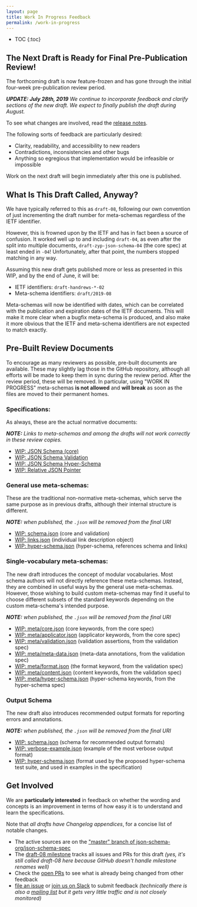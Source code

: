 ```yaml
---
layout: page
title: Work In Progress Feedback
permalink: /work-in-progress
---
```


* TOC
{:toc}

## The Next Draft is Ready for Final Pre-Publication Review!

The forthcoming draft is now feature-frozen and has gone through the initial four-week pre-publication review period.

_**UPDATE: July 28th, 2019** We continue to incorporate feedback and clarify sections of the new draft.  We expect to finally publish the draft during August._

To see what changes are involved, read the [release notes](./WIP-json-schema-release-notes.md).

The following sorts of feedback are particularly desired:

* Clarity, readability, and accessibility to new readers
* Contradictions, inconsistencies and other bugs
* Anything so egregious that implementation would be infeasible or impossible

Work on the next draft will begin immediately after this one is published.

## What Is This Draft Called, Anyway?

We have typically referred to this as `draft-08`, following our own convention of just
incrementing the draft number for meta-schemas regardless of the IETF identifier.

However, this is frowned upon by the IETF and has in fact been a source of confusion.
It worked well up to and including `draft-04`, as even after the split into multiple
documents, `draft-zyp-json-schema-04` (the core spec) at least ended in `-04`!
Unfortunately, after that point, the numbers stopped matching in any way.

Assuming this new draft gets published more or less as presented in this WIP,
and by the end of June, it will be:

* IETF identifiers: `draft-handrews-*-02`
* Meta-schema identifiers: `draft/2019-08`

Meta-schemas will now be identified with dates, which can be correlated with the publication
and expiration dates of the IETF documents.  This will make it more clear when a bugfix
meta-schema is produced, and also make it more obvious that the IETF and meta-schema identifiers
are not expected to match exactly.

## Pre-Built Review Documents

To encourage as many reviewers as possible, pre-built documents are available.  These may
slightly lag those in the GitHub repository, although all efforts will be made to keep them
in sync during the review period.  After the review period, these will be removed.  In particular,
using "WORK IN PROGRESS" meta-schemas **is not allowed** and **will break** as soon as the files
are moved to their permanent homes.

### Specifications:

As always, these are the actual normative documents:

_**NOTE:** Links to meta-schemas and among the drafts will not work correctly in these review copies._

* [WIP: JSON Schema (core)](/work-in-progress/WIP-jsonschema-core.html)
* [WIP: JSON Schema Validation](/work-in-progress/WIP-jsonschema-validation.html)
* [WIP: JSON Schema Hyper-Schema](/work-in-progress/WIP-jsonschema-hyperschema.html)
* [WIP: Relative JSON Pointer](/work-in-progress/WIP-relative-json-pointer.html)

### General use meta-schemas:

These are the traditional non-normative meta-schemas, which serve the same purpose as
in previous drafts, although their internal structure is different.

_**NOTE:** when published, the `.json` will be removed from the final URI_

* [WIP: schema.json](/work-in-progress/WIP-schema.json) (core and validation)
* [WIP: links.json](/work-in-progress/WIP-links.json) (individual link description object)
* [WIP: hyper-schema.json](/work-in-progress/WIP-hyper-schema.json) (hyper-schema, references schema and links)

### Single-vocabulary meta-schemas:

The new draft introduces the concept of modular vocabularies.  Most schema authors will not directly
reference these meta-schemas.  Instead, they are combined in useful ways by the general use meta-schemas.
However, those wishing to build custom meta-schemas may find it useful to choose different subsets of
the standard keywords depending on the custom meta-schema's intended purpose.

_**NOTE:** when published, the `.json` will be removed from the final URI_

* [WIP: meta/core.json](/work-in-progress/meta/WIP-core.json) (core keywords, from the core spec)
* [WIP: meta/applicator.json](/work-in-progress/meta/WIP-applicator.json) (applicator keywords, from the core spec)
* [WIP: meta/validation.json](/work-in-progress/meta/WIP-validation.json) (validation assertions, from the validation spec)
* [WIP: meta/meta-data.json](/work-in-progress/meta/WIP-meta-data.json) (meta-data annotations, from the validation spec)
* [WIP: meta/format.json](/work-in-progress/meta/WIP-format.json) (the format keyword, from the validation spec)
* [WIP: meta/content.json](/work-in-progress/meta/WIP-content.json) (content keywords, from the validation spec)
* [WIP: meta/hyper-schema.json](/work-in-progress/meta/WIP-hyper-schema.json) (hyper-schema keywords, from the hyper-schema spec)

### Output Schema

The new draft also introduces recommended output formats for reporting errors and annotations.

_**NOTE:** when published, the `.json` will be removed from the final URI_

* [WIP: schema.json](/work-in-progress/output/WIP-schema.json) (schema for recommended output formats)
* [WIP: verbose-example.json](/work-in-progress/output/WIP-verbose-example.json) (example of the most verbose output format)
* [WIP: hyper-schema.json](/work-in-progress/output/WIP-hyper-schema.json) (format used by the proposed hyper-schema test suite, and used in examples in the specification)

## Get Involved

We are **particularly interested** in feedback on whether the wording and concepts is an
improvement in terms of how easy it is to understand and learn the specifications.

Note that _all drafts have Changelog appendices_, for a concise list of notable changes.

* The active sources are on the
["master" branch of json-schema-org/json-schema-spec](https://github.com/json-schema-org/json-schema-spec)
* The [draft-08 milestone](https://github.com/json-schema-org/json-schema-spec/milestone/6)
  tracks all issues and PRs for this draft
  _(yes, it's still called draft-08 here because GitHub doesn't handle milestone renames well)_
* Check the [open PRs](https://github.com/json-schema-org/json-schema-spec/pulls)
  to see what is already being changed from other feedback
* [file an issue](https://github.com/json-schema-org/json-schema-spec/issues/new?milestone=draft-08)
  or [join us on Slack](https://join.slack.com/t/json-schema/shared_invite/enQtMjk1NDcyNDI2NTAwLTcyYmYwMjdmMmUxNzZjYzIxNGU2YjdkNzdlOGZiNjIwNDI2M2Y3NmRkYjA4YmMwODMwYjgyOTFlNWZjZjAyNjg) to submit feedback
  _(technically there is also a [mailing list](https://groups.google.com/forum/#!forum/json-schema) but it gets very little traffic and is not closely monitored)_
